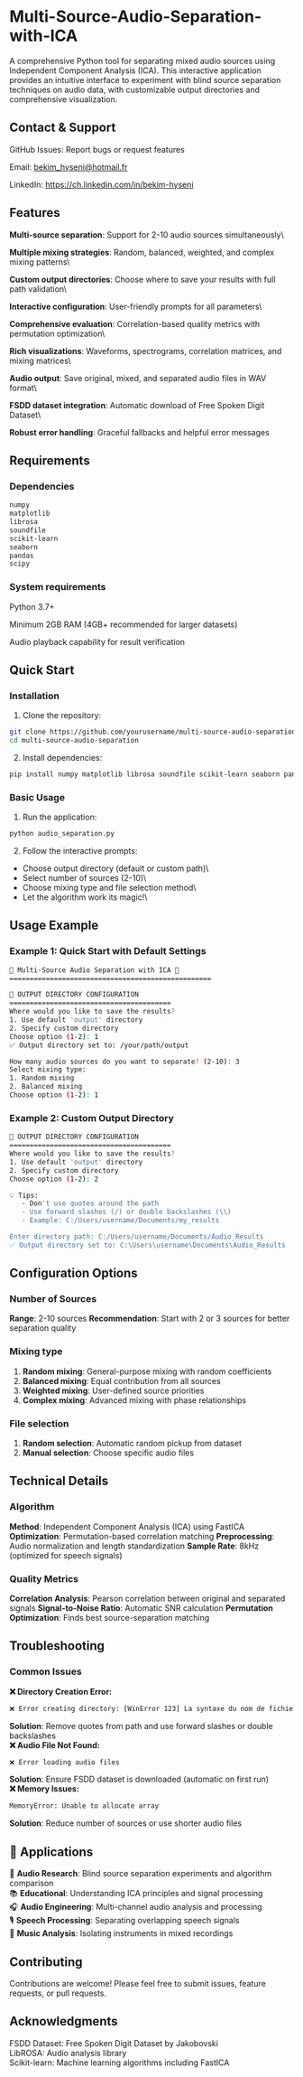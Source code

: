 # Multi-Source-Audio-Separation-with-ICA
A comprehensive Python tool for separating mixed audio sources using Independent Component Analysis (ICA). This interactive application provides an intuitive interface to experiment with blind source separation techniques on audio data, with customizable output directories and comprehensive visualization.

## Contact & Support

GitHub Issues: Report bugs or request features

Email: bekim_hyseni@hotmail.fr

LinkedIn: https://ch.linkedin.com/in/bekim-hyseni

## Features
**Multi-source separation**: Support for 2-10 audio sources simultaneously\

**Multiple mixing strategies**: Random, balanced, weighted, and complex mixing patterns\

**Custom output directories**: Choose where to save your results with full path validation\

**Interactive configuration**: User-friendly prompts for all parameters\

**Comprehensive evaluation**: Correlation-based quality metrics with permutation optimization\

**Rich visualizations**: Waveforms, spectrograms, correlation matrices, and mixing matrices\

**Audio output**: Save original, mixed, and separated audio files in WAV format\

**FSDD dataset integration**: Automatic download of Free Spoken Digit Dataset\

**Robust error handling**: Graceful fallbacks and helpful error messages

## Requirements
### Dependencies
```bash
numpy
matplotlib
librosa
soundfile
scikit-learn
seaborn
pandas
scipy
```
### System requirements
Python 3.7+

Minimum 2GB RAM (4GB+ recommended for larger datasets)

Audio playback capability for result verification

## Quick Start
### Installation
1. Clone the repository:
```bash
git clone https://github.com/yourusername/multi-source-audio-separation.git
cd multi-source-audio-separation
```
2. Install dependencies:
```bash
pip install numpy matplotlib librosa soundfile scikit-learn seaborn pandas scipy
```
### Basic Usage
1. Run the application:
```bash
python audio_separation.py
```
2. Follow the interactive prompts:
- Choose output directory (default or custom path)\
- Select number of sources (2-10)\
- Choose mixing type and file selection method\
- Let the algorithm work its magic!\

## Usage Example
### Example 1: Quick Start with Default Settings
```bash
🎵 Multi-Source Audio Separation with ICA 🎵
==================================================

🔧 OUTPUT DIRECTORY CONFIGURATION
========================================
Where would you like to save the results?
1. Use default 'output' directory
2. Specify custom directory
Choose option (1-2): 1
✅ Output directory set to: /your/path/output

How many audio sources do you want to separate? (2-10): 3
Select mixing type:
1. Random mixing
2. Balanced mixing
Choose option (1-2): 1
```
### Example 2: Custom Output Directory
```bash
🔧 OUTPUT DIRECTORY CONFIGURATION
========================================
Where would you like to save the results?
1. Use default 'output' directory
2. Specify custom directory
Choose option (1-2): 2

💡 Tips:
   - Don't use quotes around the path
   - Use forward slashes (/) or double backslashes (\\)
   - Example: C:/Users/username/Documents/my_results

Enter directory path: C:/Users/username/Documents/Audio_Results
✅ Output directory set to: C:\Users\username\Documents\Audio_Results
```
## Configuration Options
### Number of Sources
**Range**: 2-10 sources
**Recommendation**: Start with 2 or 3 sources for better separation quality
### Mixing type
1. **Random mixing**: General-purpose mixing with random coefficients
2. **Balanced mixing**: Equal contribution from all sources
3. **Weighted mixing**: User-defined source priorities
4. **Complex mixing**: Advanced mixing with phase relationships
### File selection
1. **Random selection**: Automatic random pickup from dataset
2. **Manual selection**: Choose specific audio files
## Technical Details
### Algorithm
**Method**: Independent Component Analysis (ICA) using FastICA
**Optimization**: Permutation-based correlation matching
**Preprocessing**: Audio normalization and length standardization
**Sample Rate**: 8kHz (optimized for speech signals)
### Quality Metrics 
**Correlation Analysis**: Pearson correlation between original and separated signals
**Signal-to-Noise Ratio**: Automatic SNR calculation
**Permutation Optimization**: Finds best source-separation matching

## Troubleshooting
### Common Issues
**❌ Directory Creation Error:**
```bash
❌ Error creating directory: [WinError 123] La syntaxe du nom de fichier...
```
**Solution**: Remove quotes from path and use forward slashes or double backslashes\
**❌ Audio File Not Found:**
```bash
❌ Error loading audio files
```
**Solution**: Ensure FSDD dataset is downloaded (automatic on first run)\
**❌ Memory Issues:**
```bash
MemoryError: Unable to allocate array
```
**Solution**: Reduce number of sources or use shorter audio files

## 🎯 Applications

🔬 **Audio Research**: Blind source separation experiments and algorithm comparison\
📚 **Educational**: Understanding ICA principles and signal processing\
🎧 **Audio Engineering**: Multi-channel audio analysis and processing\
🎙️ **Speech Processing**: Separating overlapping speech signals\
🎼 **Music Analysis**: Isolating instruments in mixed recordings

## Contributing
Contributions are welcome! Please feel free to submit issues, feature requests, or pull requests.

## Acknowledgments

FSDD Dataset: Free Spoken Digit Dataset by Jakobovski\
LibROSA: Audio analysis library\
Scikit-learn: Machine learning algorithms including FastICA
